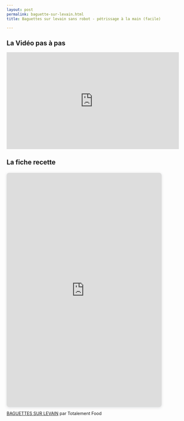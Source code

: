 ```yaml
---
layout: post
permalink: baguette-sur-levain.html
title: Baguettes sur levain sans robot - pétrissage à la main (facile)

---
```



## La Vidéo pas à pas

<iframe width="560" height="315" src="https://www.youtube.com/embed/26wacTBN3R0" title="YouTube video player" frameborder="0" allow="accelerometer; autoplay; clipboard-write; encrypted-media; gyroscope; picture-in-picture" allowfullscreen></iframe>

## La fiche recette

<div style="position: relative; width: 100%; height: 0; padding-top: 141.4286%;
 padding-bottom: 48px; box-shadow: 0 2px 8px 0 rgba(63,69,81,0.16); margin-top: 1.6em; margin-bottom: 0.9em; overflow: hidden;
 border-radius: 8px; will-change: transform;">
  <iframe loading="lazy" style="position: absolute; width: 100%; height: 100%; top: 0; left: 0; border: none; padding: 0;margin: 0;"
    src="https:&#x2F;&#x2F;www.canva.com&#x2F;design&#x2F;DAFIRs6jKB0&#x2F;view?embed" allowfullscreen="allowfullscreen" allow="fullscreen">
  </iframe>
</div>
<a href="https:&#x2F;&#x2F;www.canva.com&#x2F;design&#x2F;DAFIRs6jKB0&#x2F;view?utm_content=DAFIRs6jKB0&amp;utm_campaign=designshare&amp;utm_medium=embeds&amp;utm_source=link" target="_blank" rel="noopener">BAGUETTES SUR LEVAIN</a> par Totalement Food